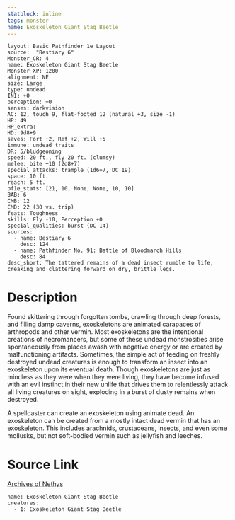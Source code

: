 ```yaml
---
statblock: inline
tags: monster
name: Exoskeleton Giant Stag Beetle
---
```

```statblock
layout: Basic Pathfinder 1e Layout
source:  "Bestiary 6"
Monster_CR: 4
name: Exoskeleton Giant Stag Beetle
Monster_XP: 1200
alignment: NE
size: Large
type: undead
INI: +0
perception: +0
senses: darkvision
AC: 12, touch 9, flat-footed 12 (natural +3, size -1)
HP: 49
HP_extra: 
HD: 9d8+9
saves: Fort +2, Ref +2, Will +5
immune: undead traits
DR: 5/bludgeoning
speed: 20 ft., fly 20 ft. (clumsy)
melee: bite +10 (2d8+7)
special_attacks: trample (1d6+7, DC 19)
space: 10 ft.
reach: 5 ft.
pf1e_stats: [21, 10, None, None, 10, 10]
BAB: 6
CMB: 12
CMD: 22 (30 vs. trip)
feats: Toughness
skills: Fly -10, Perception +0
special_qualities: burst (DC 14)
sources:
  - name: Bestiary 6
    desc: 124
  - name: Pathfinder No. 91: Battle of Bloodmarch Hills
    desc: 84
desc_short: The tattered remains of a dead insect rumble to life, creaking and clattering forward on dry, brittle legs.
```
# Description
Found skittering through forgotten tombs, crawling through deep forests, and filling damp caverns, exoskeletons are animated carapaces of arthropods and other vermin. Most exoskeletons are the intentional creations of necromancers, but some of these undead monstrosities arise spontaneously from places awash with negative energy or are created by malfunctioning artifacts. Sometimes, the simple act of feeding on freshly destroyed undead creatures is enough to transform an insect into an exoskeleton upon its eventual death. Though exoskeletons are just as mindless as they were when they were living, they have become infused with an evil instinct in their new unlife that drives them to relentlessly attack all living creatures on sight, exploding in a burst of dusty remains when destroyed. 

A spellcaster can create an exoskeleton using animate dead. An exoskeleton can be created from a mostly intact dead vermin that has an exoskeleton. This includes arachnids, crustaceans, insects, and even some mollusks, but not soft-bodied vermin such as jellyfish and leeches.
# Source Link
[Archives of Nethys](https://aonprd.com/MonsterDisplay.aspx?ItemName=Exoskeleton%20Giant%20Stag%20Beetle)
```encounter-table
name: Exoskeleton Giant Stag Beetle
creatures:
  - 1: Exoskeleton Giant Stag Beetle
```
